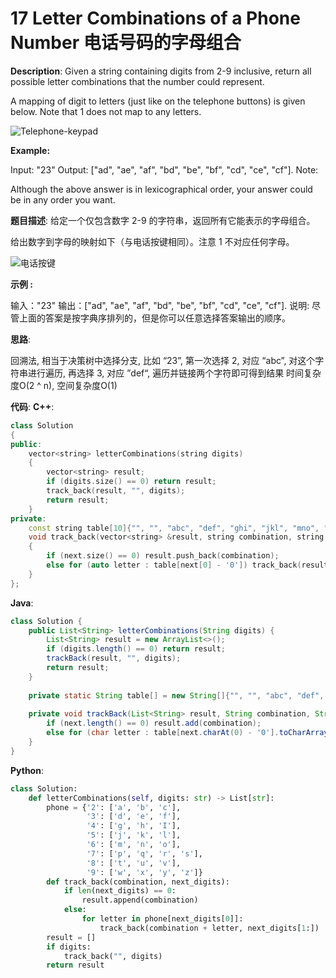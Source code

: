 # 17 Letter Combinations of a Phone Number 电话号码的字母组合

__Description__:
Given a string containing digits from 2-9 inclusive, return all possible letter combinations that the number could represent.

A mapping of digit to letters (just like on the telephone buttons) is given below. Note that 1 does not map to any letters.

![Telephone-keypad](https://upload-images.jianshu.io/upload_images/16639143-2c54d76a1d15c4bc.png?imageMogr2/auto-orient/strip%7CimageView2/2/w/1240)

__Example:__

Input: "23"
Output: ["ad", "ae", "af", "bd", "be", "bf", "cd", "ce", "cf"].
Note:

Although the above answer is in lexicographical order, your answer could be in any order you want.

__题目描述__:
给定一个仅包含数字 2-9 的字符串，返回所有它能表示的字母组合。

给出数字到字母的映射如下（与电话按键相同）。注意 1 不对应任何字母。

![电话按键](https://upload-images.jianshu.io/upload_images/16639143-c7b8de1df160b17b.png?imageMogr2/auto-orient/strip%7CimageView2/2/w/1240)

__示例 :__

输入："23"
输出：["ad", "ae", "af", "bd", "be", "bf", "cd", "ce", "cf"].
说明:
尽管上面的答案是按字典序排列的，但是你可以任意选择答案输出的顺序。

__思路__:

回溯法, 相当于决策树中选择分支, 比如 “23”, 第一次选择 2, 对应 “abc”, 对这个字符串进行遍历, 再选择 3, 对应 ”def“, 遍历并链接两个字符即可得到结果
时间复杂度O(2 ^ n), 空间复杂度O(1)

__代码__:
__C++__:

```C++
class Solution 
{
public:
    vector<string> letterCombinations(string digits) 
    {
        vector<string> result;
        if (digits.size() == 0) return result;
        track_back(result, "", digits);
        return result;
    }
private:
    const string table[10]{"", "", "abc", "def", "ghi", "jkl", "mno", "pqrs", "tuv", "wxyz"};
    void track_back(vector<string> &result, string combination, string next) 
    {
        if (next.size() == 0) result.push_back(combination);
        else for (auto letter : table[next[0] - '0']) track_back(result, combination + letter, next.substr(1));
    }
};
```

__Java__:

```Java
class Solution {
    public List<String> letterCombinations(String digits) {
        List<String> result = new ArrayList<>();
        if (digits.length() == 0) return result;
        trackBack(result, "", digits);
        return result;
    }
    
    private static String table[] = new String[]{"", "", "abc", "def", "ghi", "jkl", "mno", "pqrs", "tuv", "wxyz"};
    
    private void trackBack(List<String> result, String combination, String next) {
        if (next.length() == 0) result.add(combination);
        else for (char letter : table[next.charAt(0) - '0'].toCharArray()) trackBack(result, combination + letter, next.substring(1));
    }
}
```

__Python__:

```Python
class Solution:
    def letterCombinations(self, digits: str) -> List[str]:
        phone = {'2': ['a', 'b', 'c'],
                 '3': ['d', 'e', 'f'],
                 '4': ['g', 'h', 'I'],
                 '5': ['j', 'k', 'l'],
                 '6': ['m', 'n', 'o'],
                 '7': ['p', 'q', 'r', 's'],
                 '8': ['t', 'u', 'v'],
                 '9': ['w', 'x', 'y', 'z']}     
        def track_back(combination, next_digits):
            if len(next_digits) == 0:
                result.append(combination)
            else:
                for letter in phone[next_digits[0]]:
                    track_back(combination + letter, next_digits[1:])          
        result = []
        if digits:
            track_back("", digits)
        return result
```
